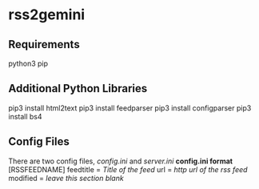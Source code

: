# rss2gemini

## Requirements
python3
pip

## Additional Python Libraries
pip3 install html2text
pip3 install feedparser
pip3 install configparser
pip3 install bs4

## Config Files
There are two config files, _config.ini_ and _server.ini_
**config.ini format**
[RSSFEEDNAME]
feedtitle = _Title of the feed_
url = _http url of the rss feed_
modified = _leave this section blank_